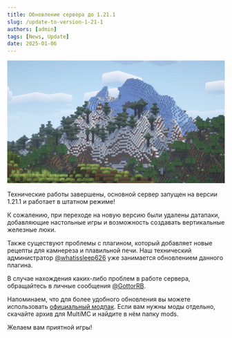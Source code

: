 ```yaml
---
title: Обновление сервера до 1.21.1
slug: /update-to-version-1-21-1
authors: [admin]
tags: [News, Update]
date: 2025-01-06
---
```


![Гора на HardShard 3](./img/gora-hardshard-3.jpg)

Технические работы завершены, основной сервер запущен на версии 1.21.1 и работает в штатном режиме!

<!-- truncate -->

К сожалению, при переходе на новую версию были удалены датапаки, добавляющие настольные игры и возможность создавать вертикальные железные люки.

Также существуют проблемы с плагином, который добавляет новые рецепты для камнереза и плавильной печи. Наш технический администратор [@whatissleep626](https://t.me/whatissleep626) уже занимается обновлением данного плагина.

В случае нахождения каких-либо проблем в работе сервера, обращайтесь в личные сообщения [@GottorRB](https://t.me/GottorRB).

Напоминаем, что для более удобного обновления вы можете использовать [официальный модпак](https://modrinth.com/modpack/hardshard-modpack/version/1.21.1). Если вам нужны моды отдельно, скачайте архив для MultiMC и найдите в нём папку mods.

Желаем вам приятной игры!
